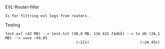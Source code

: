 EVL-Router-filter

    Is for filtring evl logs from routers.

Testing

    test.evl (42 MB) --> test.txt (30,8 MB, 116 615 řádků) --> to db (26,1 MB) --> save ~49,8%
                                    (~22s)                       (~2m 45s)